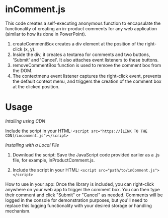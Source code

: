 # inComment.js

This code creates a self-executing anonymous function to encapsulate the functionality of creating an in-product comments for any web application (similar to how its done in PowerPoint).

1. createCommentBox creates a div element at the position of the right-click (x, y).
2. Inside the div, it creates a textarea for comments and two buttons, 'Submit' and 'Cancel'. It also attaches event listeners to these buttons.
3. removeCommentBox function is used to remove the comment box from the DOM.
4. The contextmenu event listener captures the right-click event, prevents the default context menu, and triggers the creation of the comment box at the clicked position.

# Usage

*Intalling using CDN*

Include the script in your HTML:
`<script src="https://[LINK TO THE CDN]/incomment.js"></script>`

*Installing with a Local File*

1. Download the script:
Save the JavaScript code provided earlier as a .js file, for example, inProductComment.js.

2. Include the script in your HTML:
`<script src="path/to/inComment.js"></script>`

How to use in your app:
Once the library is included, you can right-click anywhere on your web app to trigger the comment box. You can then type their comment and click "Submit" or "Cancel" as needed. Comments will be logged in the console for demonstration purposes, but you'll need to replace this logging functionality with your desired storage or handling mechanism.

